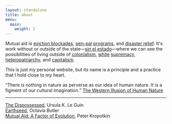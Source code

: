 ```yaml
---
layout: standalone
title: about
menu:
  main:
    weight: 2
---
```


Mutual aid is [eviction blockades](https://www.clvu.org/east_boston_blockade), [pen-pal](https://www.blackandpink.org/penpal-newsletter/) [programs](https://www.blackandpinkma.org/programs/pen-pals), and [disaster relief](https://mutualaiddisasterrelief.org/collective-care). It's work without or outside of the state—[sin el estado](https://mijente.net/2020/03/sin-el-que/)—where we can see the possibilities of living outside of [colonialism](https://emergencemagazine.org/interview/beings-seen-and-unseen/), [white](https://www.newyorker.com/news/postscript/noel-ignatievs-long-fight-against-whiteness) [supremacy](https://www.versobooks.com/blogs/2482-race-racism-and-racecraft), [heteropatriarchy](https://medium.com/this-political-woman/the-possibilities-of-radical-consent-65cc32cdc085), and [capitalism](https://libcom.org/files/Black%20Marxism-Cedric%20J.%20Robinson.pdf).

This is just my personal website, but its name is a principle and a practice that I hold close to my heart.

<q cite="https://irows.ucr.edu/cd/courses/202a/sahlins.pdf">There is nothing in nature as perverse as our idea of human nature. It is a figment of our cultural imagination.</q> [The Western Illusion of Human Nature](https://irows.ucr.edu/cd/courses/202a/sahlins.pdf)

---

[The Dispossessed](https://libcom.org/library/dispossessed-ursula-le-guin), Ursula K. Le Guin  
[Earthseed](https://godischange.org/the-book-of-the-living/), Octavia Butler  
[Mutual Aid: A Factor of Evolution](http://www.gutenberg.org/cache/epub/4341/pg4341-images.html), Peter Kropotkin